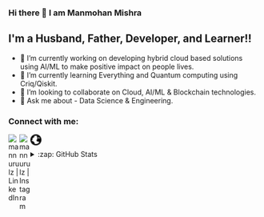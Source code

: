 ### Hi there 👋 I am Manmohan Mishra

## I'm a Husband, Father, Developer, and Learner!!
- 🔭 I’m currently working on developing hybrid cloud based solutions using AI/ML to make positive impact on people lives.
- 🌱 I’m currently learning Everything and Quantum computing using Criq/Qiskit.
- 👯 I’m looking to collaborate on Cloud, AI/ML & Blockchain technologies.
- 💬 Ask me about - Data Science & Engineering.

### Connect with me:

[<img align="left" alt="mannurulz | LinkedIn" width="22px" src="https://cdn.jsdelivr.net/npm/simple-icons@v3/icons/linkedin.svg" />][linkedin]
[<img align="left" alt="mannurulz | Instagram" width="22px" src="https://cdn.jsdelivr.net/npm/simple-icons@v3/icons/instagram.svg" />][instagram]
[<img align="left" alt="mishramanmohan.com" width="22px" src="https://raw.githubusercontent.com/iconic/open-iconic/master/svg/globe.svg" />][website]
<br />
<!--
**mannurulz/mannurulz** is a ✨ _special_ ✨ repository because its `README.md` (this file) appears on your GitHub profile.

Here are some ideas to get you started:

- 🔭 I’m currently working on ...
- 🌱 I’m currently learning ...
- 👯 I’m looking to collaborate on ...
- 🤔 I’m looking for help with ...
- 💬 Ask me about ...
- 📫 How to reach me: ...
- 😄 Pronouns: ...
- ⚡ Fun fact: ...
-->

<details>
  <summary>:zap: GitHub Stats</summary>

  <img align="left" alt="Manmohan's GitHub Stats" src="https://github-readme-stats.codestackr.vercel.app/api?username=mannurulz&show_icons=trueinclude_all_commits=1&hide=contribs,prs&count_private=true&hide_border=true" />

</details>

[instagram]: https://instagram.com/mannurulz
[linkedin]: https://linkedin.com/in/manmohanmishra
[website]: http://www.mishramanmohan.com/
